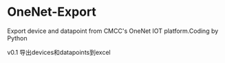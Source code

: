 # OneNet-Export
Export device and datapoint from CMCC's OneNet IOT platform.Coding by Python

v0.1 导出devices和datapoints到excel
